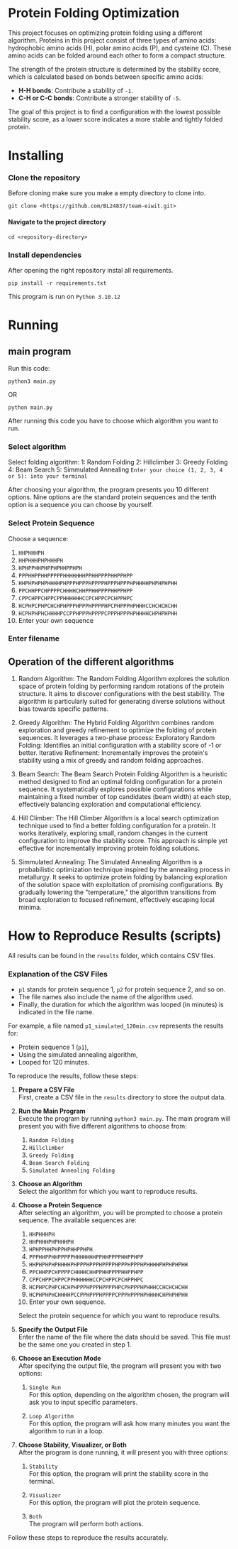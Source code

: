 # Protein Folding Optimization

This project focuses on optimizing protein folding using a different algorithm. Proteins in this project consist of three types of amino acids: hydrophobic amino acids (H), polar amino acids (P), and cysteine (C). These amino acids can be folded around each other to form a compact structure.

The strength of the protein structure is determined by the stability score, which is calculated based on bonds between specific amino acids:
- **H-H bonds**: Contribute a stability of `-1`.
- **C-H or C-C bonds**: Contribute a stronger stability of `-5`.

The goal of this project is to find a configuration with the lowest possible stability score, as a lower score indicates a more stable and tightly folded protein.


# Installing


### Clone the repository
Before cloning make sure you make a empty directory to clone into.
```
git clone <https://github.com/BL24837/team-eiwit.git>
```

#### Navigate to the project directory
```
cd <repository-directory>
```

### Install dependencies
After opening the right repository instal all requirements.
```
pip install -r requirements.txt
```

This program is run on ```Python 3.10.12```

# Running

## main program
Run this code:
```
python3 main.py
```
OR
```
python main.py
```
After running this code you have to choose which algorithm you want to run.

### Select algorithm
Select folding algorithm:
1: Random Folding
2: Hillclimber
3: Greedy Folding
4: Beam Search
5: Simmulated Annealing
```Enter your choice (1, 2, 3, 4 or 5): into your terminal```

After choosing your algorithm, the program presents you 10 different options. Nine options are the standard protein sequences and the tenth option is a sequence you can choose by yourself.
### Select Protein Sequence

Choose a sequence:

1. `HHPHHHPH`  
2. `HHPHHHPHPHHHPH`  
3. `HPHPPHHPHPPHPHHPPHPH`  
4. `PPPHHPPHHPPPPPHHHHHHHPPHHPPPPHHPPHPP`  
5. `HHPHPHPHPHHHHPHPPPHPPPHPPPPHPPPHPPPHPHHHHPHPHPHPHH`  
6. `PPCHHPPCHPPPPCHHHHCHHPPHHPPPPHHPPHPP`  
7. `CPPCHPPCHPPCPPHHHHHHCCPCHPPCPCHPPHPC`  
8. `HCPHPCPHPCHCHPHPPPHPPPHPPPPHPCPHPPPHPHHHCCHCHCHCHH`  
9. `HCPHPHPHCHHHHPCCPPHPPPHPPPPCPPPHPPPHPHHHHCHPHPHPHH`  
10. Enter your own sequence


### Enter filename

## Operation of the different algorithms

1. Random Algorithm:
The Random Folding Algorithm explores the solution space of protein folding by performing random rotations of the protein structure. It aims to discover configurations with the best stability. The algorithm is particularly suited for generating diverse solutions without bias towards specific patterns.

2. Greedy Algorithm:
The Hybrid Folding Algorithm combines random exploration and greedy refinement to optimize the folding of protein sequences. It leverages a two-phase process:
Exploratory Random Folding: Identifies an initial configuration with a stability score of -1 or better.
Iterative Refinement: Incrementally improves the protein's stability using a mix of greedy and random folding approaches.

3. Beam Search:
The Beam Search Protein Folding Algorithm is a heuristic method designed to find an optimal folding configuration for a protein sequence. It systematically explores possible configurations while maintaining a fixed number of top candidates (beam width) at each step, effectively balancing exploration and computational efficiency.

4. Hill Climber:
The Hill Climber Algorithm is a local search optimization technique used to find a better folding configuration for a protein. It works iteratively, exploring small, random changes in the current configuration to improve the stability score. This approach is simple yet effective for incrementally improving protein folding solutions.

5. Simmulated Annealing:
The Simulated Annealing Algorithm is a probabilistic optimization technique inspired by the annealing process in metallurgy. It seeks to optimize protein folding by balancing exploration of the solution space with exploitation of promising configurations. By gradually lowering the "temperature," the algorithm transitions from broad exploration to focused refinement, effectively escaping local minima.

# How to Reproduce Results (scripts)

All results can be found in the `results` folder, which contains CSV files. 

### Explanation of the CSV Files
- `p1` stands for protein sequence 1, `p2` for protein sequence 2, and so on.
- The file names also include the name of the algorithm used.
- Finally, the duration for which the algorithm was looped (in minutes) is indicated in the file name.

For example, a file named `p1_simulated_120min.csv` represents the results for:
- Protein sequence 1 (`p1`),
- Using the simulated annealing algorithm,
- Looped for 120 minutes.


To reproduce the results, follow these steps:

1. **Prepare a CSV File**  
   First, create a CSV file in the `results` directory to store the output data.

2. **Run the Main Program**  
   Execute the program by running `python3 main.py`. The main program will present you with five different algorithms to choose from:

   1. `Random Folding`
   2. `Hillclimber`
   3. `Greedy Folding`
   4. `Beam Search Folding`
   5. `Simulated Annealing Folding`

3. **Choose an Algorithm**  
   Select the algorithm for which you want to reproduce results.

4. **Choose a Protein Sequence**  
   After selecting an algorithm, you will be prompted to choose a protein sequence. The available sequences are:

   1. `HHPHHHPH`
   2. `HHPHHHPHPHHHPH`
   3. `HPHPPHHPHPPHPHHPPHPH`
   4. `PPPHHPPHHPPPPPHHHHHHHPPHHPPPPHHPPHPP`
   5. `HHPHPHPHPHHHHPHPPPHPPPHPPPPHPPPHPPPHPHHHHPHPHPHPHH`
   6. `PPCHHPPCHPPPPCHHHHCHHPPHHPPPPHHPPHPP`
   7. `CPPCHPPCHPPCPPHHHHHHCCPCHPPCPCHPPHPC`
   8. `HCPHPCPHPCHCHPHPPPHPPPHPPPPHPCPHPPPHPHHHCCHCHCHCHH`
   9. `HCPHPHPHCHHHHPCCPPHPPPHPPPPCPPPHPPPHPHHHHCHPHPHPHH`
   10. Enter your own sequence.

   Select the protein sequence for which you want to reproduce results.

5. **Specify the Output File**  
   Enter the name of the file where the data should be saved. This file must be the same one you created in step 1.

6. **Choose an Execution Mode**  
   After specifying the output file, the program will present you with two options:

   1. `Single Run`  
      For this option, depending on the algorithm chosen, the program will ask you to input specific parameters.

   2. `Loop Algorithm`  
      For this option, the program will ask how many minutes you want the algorithm to run in a loop.

7. **Choose Stability, Visualizer, or Both**  
   After the program is done running, it will present you with three options:

   1. `Stability`  
      For this option, the program will print the stability score in the terminal.

   2. `Visualizer`  
      For this option, the program will plot the protein sequence.

   3. `Both`  
      The program will perform both actions.

Follow these steps to reproduce the results accurately.
